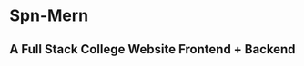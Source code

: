 # Spn-Mern
A Full Stack College Website Frontend + Backend
----------------------------------------------

